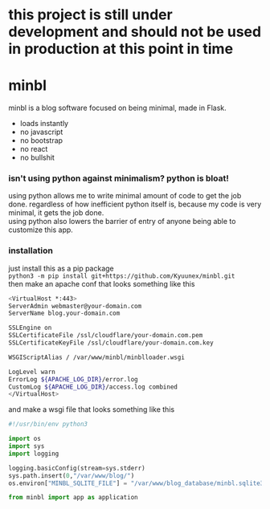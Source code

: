 # this project is still under development and should not be used in production at this point in time

# minbl
minbl is a blog software focused on being minimal, made in Flask.
+ loads instantly
+ no javascript
+ no bootstrap
+ no react
+ no bullshit

### isn't using python against minimalism? python is bloat!
using python allows me to write minimal amount of code to get the job done. 
regardless of how inefficient python itself is, because my code is very minimal, it gets the job done.  
using python also lowers the barrier of entry of anyone being able to customize this app.

### installation
just install this as a pip package  
`python3 -m pip install git+https://github.com/Kyuunex/minbl.git`  
then make an apache conf that looks something like this
```bash
<VirtualHost *:443>
ServerAdmin webmaster@your-domain.com
ServerName blog.your-domain.com

SSLEngine on
SSLCertificateFile /ssl/cloudflare/your-domain.com.pem
SSLCertificateKeyFile /ssl/cloudflare/your-domain.com.key

WSGIScriptAlias / /var/www/minbl/minblloader.wsgi

LogLevel warn
ErrorLog ${APACHE_LOG_DIR}/error.log
CustomLog ${APACHE_LOG_DIR}/access.log combined
</VirtualHost>

```
and make a wsgi file that looks something like this
```python
#!/usr/bin/env python3

import os
import sys
import logging

logging.basicConfig(stream=sys.stderr)
sys.path.insert(0,"/var/www/blog/")
os.environ["MINBL_SQLITE_FILE"] = "/var/www/blog_database/minbl.sqlite3"

from minbl import app as application

```